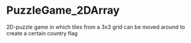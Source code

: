 # PuzzleGame_2DArray
2D-puzzle game in which tiles from a 3x3 grid can be moved around to create a certain country flag
